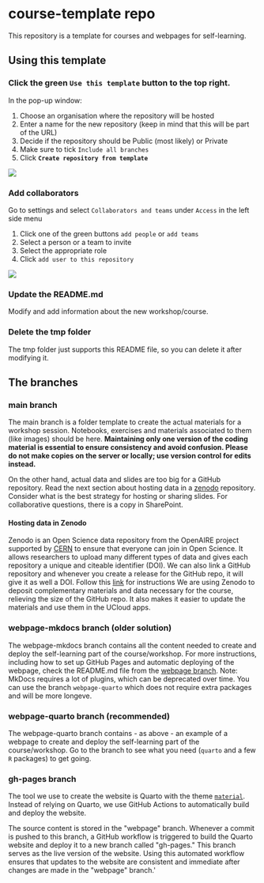 # course-template repo

This repository is a template for courses and webpages for self-learning.

## Using this template

### Click the green `Use this template` button to the top right.
  
In the pop-up window:

   1. Choose an organisation where the repository will be hosted
   2. Enter a name for the new repository (keep in mind that this will be part of the URL)
   3. Decide if the repository should be Public (most likely) or Private
   4. Make sure to tick `Include all branches`
   5. Click **`Create repository from template`**

![](./tmp/new_repo_from_template.png)

### Add collaborators
Go to settings and select `Collaborators and teams` under `Access` in the left side menu 

1. Click one of the green buttons `add people`  or `add teams`
2. Select a person or a team to invite
3. Select the appropriate role 
4. Click `add user to this repository`

![](./tmp/add_collaborators.png)

### Update the README.md
Modify and add information about the new workshop/course.

### Delete the tmp folder
The tmp folder just supports this README file, so you can delete it after modifying it.

## The branches

### main branch

The main branch is a folder template to create the actual materials for a workshop session. Notebooks, exercises and materials associated to them (like images) should be here. **Maintaining only one version of the coding material is essential to ensure consistency and avoid confusion. Please do not make copies on the server or locally; use version control for edits instead.**

On the other hand, actual data and slides are too big for a GitHub repository. Read the next section about hosting data in a [zenodo](https://zenodo.org/) repository. Consider what is the best strategy for hosting or sharing slides. For collaborative questions, there is a copy in SharePoint.

#### Hosting data in Zenodo

Zenodo is an Open Science data repository from the OpenAIRE project supported by [CERN](https://home.cern/) to ensure that everyone can join in Open Science. 
It allows researchers to upload many different types of data and gives each repository a unique and citeable identifier (DOI). 
We can also link a GitHub repository and whenever you create a release for the GitHub repo, it will give it as well a DOI. 
Follow this [link](https://docs.github.com/en/repositories/archiving-a-github-repository/referencing-and-citing-content) for instructions 
We are using Zenodo to deposit complementary materials and data necessary for the course, relieving the size of the GitHub repo. It also makes it easier to update the materials and use them in the UCloud apps.

### webpage-mkdocs branch (older solution)

The webpage-mkdocs branch contains all the content needed to create and deploy the self-learning part of the course/workshop. 
For more instructions, including how to set up GitHub Pages and automatic deploying of the webpage, check the README.md file from the [webpage branch](https://github.com/hds-sandbox/course-template/tree/webpage-mkdocs).
Note: MkDocs requires a lot of plugins, which can be deprecated over time. You can use the branch `webpage-quarto` which does not require extra packages and will be more longeve.

### webpage-quarto branch (recommended)

The webpage-quarto branch contains - as above - an example of a webpage to create and deploy the self-learning part of the course/workshop. Go to the branch to see what you need (`quarto` and a few `R` packages) to get going.

### gh-pages branch

The tool we use to create the website is Quarto with the theme [`material`](https://squidfunk.github.io/). Instead of relying on Quarto, we use GitHub Actions to automatically build and deploy the website.

The source content is stored in the "webpage" branch. Whenever a commit is pushed to this branch, a GitHub workflow is triggered to build the Quarto website and deploy it to a new branch called "gh-pages." This branch serves as the live version of the website. Using this automated workflow ensures that updates to the website are consistent and immediate after changes are made in the "webpage" branch.'
